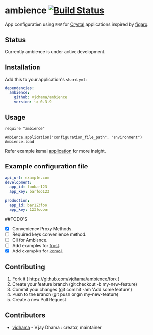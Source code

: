 # ambience [![Build Status](https://travis-ci.org/vjdhama/ambience.svg?branch=master)](https://travis-ci.org/vjdhama/ambience)

App configuration using `ENV` for [Crystal](http://crystal-lang.org/) applications inspired by [figaro](https://github.com/laserlemon/figaro).

## Status

Currently ambience is under active development.

## Installation


Add this to your application's `shard.yml`:

```yaml
dependencies:
  ambience:
    github: vjdhama/ambience
    version: ~> 0.3.9
```

## Usage

```crystal
require "ambience"

Ambience.application("configuration_file_path", "environment")
Ambience.load
```

Refer example kemal
[application](https://github.com/vjdhama/ambience/tree/master/examples/kemal/your_app) for more insight.

## Example configuration file

```yaml
api_url: example.com
development:
  app_id: foobar123
  app_key: barfoo123

production:
  app_id: bar123foo
  app_key: 123foobar
```

##TODO'S

- [x] Convenience Proxy Methods.
- [ ] Required keys convenience method.
- [ ] Cli for Ambience.
- [ ] Add examples for [frost](https://github.com/ysbaddaden/frost/).
- [X] Add examples for [kemal](https://github.com/sdogruyol/kemal).

## Contributing

1. Fork it ( https://github.com/vjdhama/ambience/fork )
2. Create your feature branch (git checkout -b my-new-feature)
3. Commit your changes (git commit -am 'Add some feature')
4. Push to the branch (git push origin my-new-feature)
5. Create a new Pull Request

## Contributors

- [vjdhama](https://github.com/vjdhama) - Vijay Dhama : creator, maintainer
